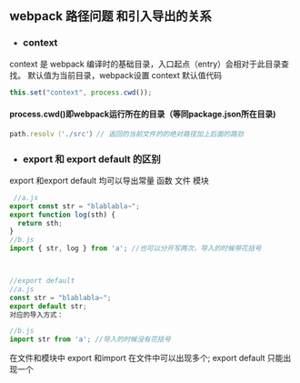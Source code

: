 ## webpack 路径问题  和引入导出的关系

+ ### context

context 是 webpack 编译时的基础目录，入口起点（entry）会相对于此目录查找。
默认值为当前目录，webpack设置 context 默认值代码 
``` js
this.set("context", process.cwd());

```
#### process.cwd()即webpack运行所在的目录（等同package.json所在目录)

```js 
path.resolv（'./src'）// 返回的当前文件的的绝对路径加上后面的路劲
```

+ ###   export 和 export  default  的区别

export  和export  default  均可以导出常量 函数  文件 模块   

```js
 //a.js
export const str = "blablabla~";
export function log(sth) { 
  return sth;
}
//b.js
import { str, log } from 'a'; //也可以分开写两次，导入的时候带花括号



//export default
//a.js
const str = "blablabla~";
export default str;
对应的导入方式：

//b.js
import str from 'a'; //导入的时候没有花括号


```

 在文件和模块中 export 和import   在文件中可以出现多个; export default 只能出现一个   
